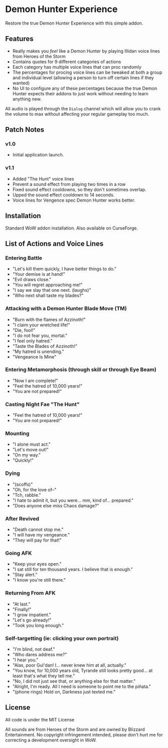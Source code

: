 # Demon Hunter Experience

Restore the true Demon Hunter Experience with this simple addon.

## Features

* Really makes you *feel* like a Demon Hunter by playing Illidan voice lines from Heroes of the Storm
* Contains quotes for 9 different categories of actions
* Each category has multiple voice lines that can proc randomly
* The percentages for procing voice lines can be tweaked at both a group and individual level (allowing a person to turn off certain lines if they wanted)
* No UI to configure any of these percentages because the true Demon Hunter expects their addons to just work without needing to learn anything new.

All audio is played through the `Dialog` channel which will allow you to crank the volume to max without affecting your regular gameplay too much.

## Patch Notes

### v1.0
- Initial application launch.

### v1.1
- Added "The Hunt" voice lines
- Prevent a sound effect from playing two times in a row
- Fixed sound effect cooldowns, so they don't sometimes overlap.
- Upped the sound effect cooldown to 14 seconds.
- Voice lines for Vengence spec Demon Hunter works better.

## Installation

Standard WoW addon installation. Also available on CurseForge.

## List of Actions and Voice Lines

### Entering Battle
- "Let's kill them quickly, I have better things to do."
- "Your demise is at hand!"
- "Evil draws close."
- "You will regret approaching me!"
- "I say we slay that one next. (laughs)"
- "Who next shall taste my blades?"

### Attacking with a Demon Hunter Blade Move (TM)
- "Burn with the flames of Azzinoth!"
- "I claim your wretched life!"
- "Die, fool!"
- "I do not fear you, mortal."
- "I feel only hatred."
- "Taste the Blades of Azzinoth!"
- "My hatred is unending."
- "Vengeance Is Mine"

### Entering Metamorphosis (through skill or through Eye Beam)
- "Now I am complete!"
- "Feel the hatred of 10,000 years!"
- "You are not prepared!"

### Casting Night Fae "The Hunt"
- "Feel the hatred of 10,000 years!"
- "You are not prepared!"

### Mounting
- "I alone must act."
- "Let's move out!"
- "On my way."
- "Quickly!"

### Dying
- "(scoffs)"
- "Oh, for the love of–"
- "Tch, rabble."
- "I hate to admit it, but you were... mm, kind of... prepared."
- "Does anyone else miss Chaos damage?"

### After Revived
- "Death cannot stop me."
- "I will have my vengeance."
- "They will pay for that!"

### Going AFK
- "Keep your eyes open."
- "I sat still for ten thousand years. I believe that is enough."
- "Stay alert."
- "I know you're still there."

### Returning From AFK
- "At last."
- "Finally!"
- "I grow impatient."
- "Let's go already!"
- "Took you long enough."

### Self-targetting (ie: clicking your own portrait)
- "I'm blind, not deaf."
- "Who dares address me?"
- "I hear you."
- "Alas, poor Gul'dan! I... never knew him at all, actually."
- "You know, for 10,000 years old, Tyrande still looks pretty good... at least that's what they tell me."
- "No, I did not just see that, or anything else for that matter."
- "Alright, I'm ready. All I need is someone to point me to the piñata."
- "(phone rings) Hold on, Darkness just texted me."

## License

All code is under the MIT License

All sounds are from Heroes of the Storm and are owned by Blizzard Entertainment. No copyright infringement intended, please don't hurt me for correcting a development oversight in WoW.
